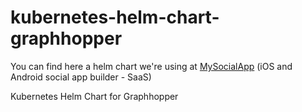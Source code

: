 # kubernetes-helm-chart-graphhopper

You can find here a helm chart we're using at [MySocialApp](https://mysocialapp.io) (iOS and Android social app builder - SaaS)

Kubernetes Helm Chart for Graphhopper
